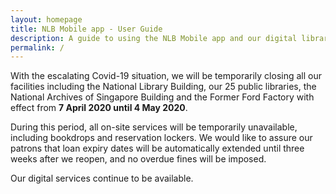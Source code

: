 ```yaml
---
layout: homepage
title: NLB Mobile app - User Guide
description: A guide to using the NLB Mobile app and our digital library
permalink: /
---
```

<!--Add notification here -->
<p>With the escalating Covid-19 situation, we will be temporarily closing all our facilities including the National Library Building, our 25 public libraries, the National Archives of Singapore Building and the Former Ford Factory with effect from <b>7 April 2020 until 4 May 2020</b>.</p>
<p>During this period, all on-site services will be temporarily unavailable, including bookdrops and reservation lockers. We would like to assure our patrons that loan expiry dates will be automatically extended until three weeks after we reopen, and no overdue fines will be imposed.</p>
<p>Our digital services continue to be available.</p>
